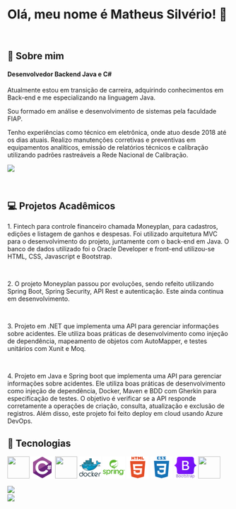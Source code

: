 # Olá, meu nome é Matheus Silvério! 👋
<br>

## 🚀 Sobre mim

#### Desenvolvedor Backend Java e C#

<p>
  Atualmente estou em transição de carreira, adquirindo conhecimentos em Back-end e me especializando na linguagem Java.

  Sou formado em análise e desenvolvimento de sistemas pela faculdade FIAP.

  Tenho experiências como técnico em eletrônica, onde atuo desde 2018 até os dias atuais.
  Realizo manutenções corretivas e preventivas em equipamentos analíticos, emissão de relatórios técnicos e calibração utilizando padrões rastreáveis a Rede Nacional de Calibração.
  
  <a href="https://www.linkedin.com/in/Matheus-Silvério-9aa77a220/" target="_blank"><img loading="lazy" src="https://img.shields.io/badge/-LinkedIn-%230077B5?style=for-the-badge&logo=linkedin&logoColor=white" target="_blank"></a>
</p>
<br>

## 💻 Projetos Acadêmicos
<p>1. Fintech para controle financeiro chamada Moneyplan, para cadastros, edições e listagem de ganhos e despesas. Foi utilizado arquitetura MVC para o desenvolvimento do projeto, juntamente com o back-end em Java. O banco de dados utilizado foi o Oracle Developer e front-end utilizou-se HTML, CSS, Javascript e Bootstrap.
</p>
<br>
<p>2. O projeto Moneyplan passou por evoluções, sendo refeito utilizando Spring Boot, Spring Security, API Rest e autenticação. Este ainda continua em desenvolvimento.
</p>
<br>
<p>3. Projeto em .NET que implementa uma API para gerenciar informações sobre acidentes. Ele utiliza boas práticas de desenvolvimento como injeção de dependência, mapeamento de objetos com AutoMapper, e testes unitários com Xunit e Moq.
</p>
<br>
<p>
  4. Projeto em Java e Spring boot que implementa uma API para gerenciar informações sobre acidentes. Ele utiliza boas práticas de desenvolvimento como injeção de dependência, Docker, Maven e BDD com Gherkin para especificação de testes. O objetivo é verificar se a API responde corretamente a operações de criação, consulta, atualização e exclusão de registros. Além disso, este projeto foi feito deploy em cloud usando Azure DevOps.
</p>

## 🚀 Tecnologias
<img loading="lazy" src="https://cdn.jsdelivr.net/gh/devicons/devicon/icons/java/java-original.svg" width="50" height="50"/> <img loading="lazy" src="https://github.com/devicons/devicon/blob/v2.16.0/icons/csharp/csharp-original.svg" width="50" height="50"/> <img loading="lazy" src="https://cdn.jsdelivr.net/gh/devicons/devicon/icons/git/git-original.svg"  width="50" height="50"/> <img loading="lazy" src="https://github.com/devicons/devicon/blob/v2.16.0/icons/docker/docker-original-wordmark.svg" width="50" height="50"/> <img loading="lazy" src="https://github.com/devicons/devicon/blob/v2.16.0/icons/spring/spring-original-wordmark.svg" width="50" height="50"/> <img loading="lazy" src="https://github.com/devicons/devicon/blob/v2.16.0/icons/html5/html5-plain-wordmark.svg" width="50" height="50"/> <img loading="lazy" src="https://github.com/devicons/devicon/blob/v2.16.0/icons/css3/css3-plain-wordmark.svg" width="50" height="50"/> <img loading="lazy" src="https://github.com/devicons/devicon/blob/v2.16.0/icons/bootstrap/bootstrap-original-wordmark.svg" width="50" height="50"/> <img loading="lazy" src="https://cdn.jsdelivr.net/gh/devicons/devicon/icons/javascript/javascript-original.svg" width="50" height="50"/>

<div>
<a href="https://github.com/Mefius-s">
<img loading="lazy" height="180em" src="https://github-readme-stats.vercel.app/api/top-langs/?username=Mefius-s&layout=compact&langs_count=7&theme=gruvbox"/>
<br>
<img loading="lazy" height="180em" src="https://github-readme-stats.vercel.app/api?username=Mefius-s&show_icons=true&include_all_commits=true&count_private=true&theme=gruvbox"/>
</div>
<br>
